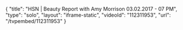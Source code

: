 {
    "title": "HSN | Beauty Report with Amy Morrison 03.02.2017 - 07 PM",
    "type": "solo",
    "layout": "iframe-static",
    "videoId": "112311953",
    "url": "\/tvpembed\/112311953"
}